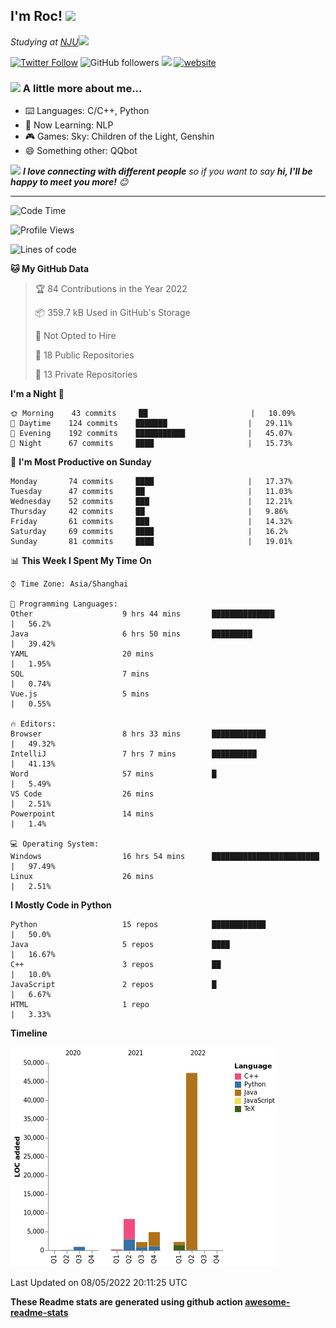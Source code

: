 <!-- <img align='right' src="https://media.giphy.com/media/M9gbBd9nbDrOTu1Mqx/giphy.gif" width="230"> -->
<h2>I'm Roc! <img src="https://media.giphy.com/media/12oufCB0MyZ1Go/giphy.gif" width="50"></h2>
<p><em>Studying at <a href="http://www.nju.edu.cn">NJU</a><img src="https://media.giphy.com/media/WUlplcMpOCEmTGBtBW/giphy.gif" width="50"> 
</em></p>

[![Twitter Follow](https://img.shields.io/twitter/follow/Roc78862980?label=Follow)](https://twitter.com/intent/follow?screen_name=Roc78862980)
![GitHub followers](https://img.shields.io/github/followers/roc136?label=Follow&style=social)
![](https://visitor-badge.glitch.me/badge?page_id=Roc136.Roc136)
[![website](https://img.shields.io/badge/Website-46a2f1.svg?&style=flat-square&logo=Google-Chrome&logoColor=white&link=https://blog.roc136.top)](https://blog.roc136.top)
<!-- ![Waka Readme](https://github.com/anmol098/anmol098/workflows/Waka%20Readme/badge.svg) -->
<!-- [![Linkedin: anmol](https://img.shields.io/badge/-anmol-blue?style=flat-square&logo=Linkedin&logoColor=white&link=https://www.linkedin.com/in/anmol-p-singh/)](https://www.linkedin.com/in/anmol-p-singh/) -->

### <img src="https://media.giphy.com/media/VgCDAzcKvsR6OM0uWg/giphy.gif" width="50"> A little more about me...  

- ⌨️ Languages: C/C++, Python
- 🌱 Now Learning: NLP
- 🎮 Games: Sky: Children of the Light, Genshin
- 😄 Something other: QQbot

<img src="https://media.giphy.com/media/LnQjpWaON8nhr21vNW/giphy.gif" width="60"> <em><b>I love connecting with different people</b> so if you want to say <b>hi, I'll be happy to meet you more!</b> 😊</em>

---
<!--START_SECTION:waka-->
![Code Time](http://img.shields.io/badge/Code%20Time-0-blue)

![Profile Views](http://img.shields.io/badge/Profile%20Views-4-blue)

![Lines of code](https://img.shields.io/badge/From%20Hello%20World%20I%27ve%20Written-66%20Thousand%20lines%20of%20code-blue)

**🐱 My GitHub Data** 

> 🏆 84 Contributions in the Year 2022
 > 
> 📦 359.7 kB Used in GitHub's Storage 
 > 
> 🚫 Not Opted to Hire
 > 
> 📜 18 Public Repositories 
 > 
> 🔑 13 Private Repositories  
 > 
**I'm a Night 🦉** 

```text
🌞 Morning    43 commits     ██                       |   10.09% 
🌆 Daytime    124 commits    ███████                  |   29.11% 
🌃 Evening    192 commits    ███████████              |   45.07% 
🌙 Night      67 commits     ████                     |   15.73%

```
📅 **I'm Most Productive on Sunday** 

```text
Monday       74 commits     ████                     |   17.37% 
Tuesday      47 commits     ██                       |   11.03% 
Wednesday    52 commits     ███                      |   12.21% 
Thursday     42 commits     ██                       |   9.86% 
Friday       61 commits     ███                      |   14.32% 
Saturday     69 commits     ████                     |   16.2% 
Sunday       81 commits     ████                     |   19.01%

```


📊 **This Week I Spent My Time On** 

```text
⌚︎ Time Zone: Asia/Shanghai

💬 Programming Languages: 
Other                    9 hrs 44 mins       ██████████████           |   56.2% 
Java                     6 hrs 50 mins       █████████                |   39.42% 
YAML                     20 mins                                      |   1.95% 
SQL                      7 mins                                       |   0.74% 
Vue.js                   5 mins                                       |   0.55%

🔥 Editors: 
Browser                  8 hrs 33 mins       ████████████             |   49.32% 
IntelliJ                 7 hrs 7 mins        ██████████               |   41.13% 
Word                     57 mins             █                        |   5.49% 
VS Code                  26 mins                                      |   2.51% 
Powerpoint               14 mins                                      |   1.4%

💻 Operating System: 
Windows                  16 hrs 54 mins      ████████████████████████ |   97.49% 
Linux                    26 mins                                      |   2.51%

```

**I Mostly Code in Python** 

```text
Python                   15 repos            ████████████             |   50.0% 
Java                     5 repos             ████                     |   16.67% 
C++                      3 repos             ██                       |   10.0% 
JavaScript               2 repos             █                        |   6.67% 
HTML                     1 repo                                       |   3.33%

```


**Timeline**

![Chart not found](https://raw.githubusercontent.com/Roc136/Roc136/master/charts/bar_graph.png) 


 Last Updated on 08/05/2022 20:11:25 UTC
<!--END_SECTION:waka-->

**These Readme stats are generated using github action [awesome-readme-stats](https://github.com/Roc136/waka-readme-stats)**
